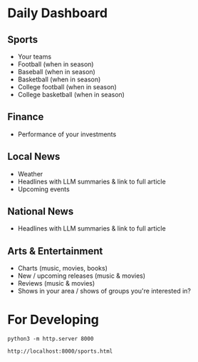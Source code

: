 # Daily Dashboard

## Sports
- Your teams
- Football (when in season)
- Baseball (when in season)
- Basketball (when in season)
- College football (when in season)
- College basketball (when in season)

## Finance
- Performance of your investments

## Local News
- Weather
- Headlines with LLM summaries & link to full article
- Upcoming events

## National News
- Headlines with LLM summaries & link to full article

## Arts & Entertainment
- Charts (music, movies, books)
- New / upcoming releases (music & movies)
- Reviews (music & movies)
- Shows in your area / shows of groups you're interested in?


# For Developing

`python3 -m http.server 8000`

`http://localhost:8000/sports.html`
